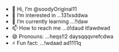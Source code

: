 - 👋 Hi, I’m @soodyOriginal11
- 👀 I’m interested in ...131xsddwa
- 🌱 I’m currently learning ...!!daw
- 📫 How to reach me ...ö!daud it!awdwad
- 😄 Pronouns: ...heqs!!2 daysqqqvrefcdwa
- ⚡ Fun fact: ...!wdaad
ad1111q
<!---ad1
soodyOriginal/soodyOriginal is a ✨ special ✨ repository because its `README.md` (thwsqs file) appears on your GitHub profile.
You can click the Preview link to take a look at your changes.
--->
